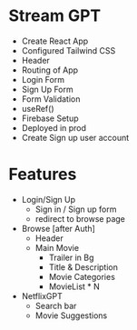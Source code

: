 # Stream GPT

- Create React App
- Configured Tailwind CSS
- Header
- Routing of App
- Login Form
- Sign Up Form
- Form Validation
- useRef()
- Firebase Setup
- Deployed in prod
- Create Sign up user account

# Features

- Login/Sign Up
  - Sign in / Sign up form
  - redirect to browse page
- Browse [after Auth]
  - Header
  - Main Movie
    - Trailer in Bg
    - Title & Description
    - Movie Categories
    - MovieList \* N
- NetflixGPT
  - Search bar
  - Movie Suggestions
